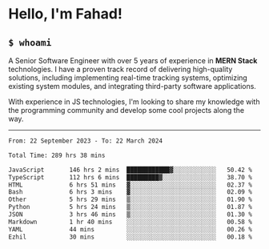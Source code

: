 <h1>Hello, I'm Fahad!</h1>

<h2><code>$ whoami</code></h2>

A Senior Software Engineer with over 5 years of experience in **MERN Stack** technologies. I have a proven track record of delivering high-quality solutions, including implementing real-time tracking systems, optimizing existing system modules, and integrating third-party software applications.

With experience in JS technologies, I'm looking to share my knowledge with the programming community and develop some cool projects along the way.

---

<!--START_SECTION:waka-->

```txt
From: 22 September 2023 - To: 22 March 2024

Total Time: 289 hrs 38 mins

JavaScript       146 hrs 2 mins  ████████████▓░░░░░░░░░░░░   50.42 %
TypeScript       112 hrs 6 mins  █████████▓░░░░░░░░░░░░░░░   38.70 %
HTML             6 hrs 51 mins   ▓░░░░░░░░░░░░░░░░░░░░░░░░   02.37 %
Bash             6 hrs 3 mins    ▓░░░░░░░░░░░░░░░░░░░░░░░░   02.09 %
Other            5 hrs 29 mins   ▒░░░░░░░░░░░░░░░░░░░░░░░░   01.90 %
Python           5 hrs 24 mins   ▒░░░░░░░░░░░░░░░░░░░░░░░░   01.87 %
JSON             3 hrs 46 mins   ▒░░░░░░░░░░░░░░░░░░░░░░░░   01.30 %
Markdown         1 hr 40 mins    ░░░░░░░░░░░░░░░░░░░░░░░░░   00.58 %
YAML             44 mins         ░░░░░░░░░░░░░░░░░░░░░░░░░   00.26 %
Ezhil            30 mins         ░░░░░░░░░░░░░░░░░░░░░░░░░   00.18 %
```

<!--END_SECTION:waka-->

<!--
**heyFahad/heyFahad** is a ✨ _special_ ✨ repository because its `README.md` (this file) appears on your GitHub profile.

Here are some ideas to get you started:

- 🔭 I’m currently working on ...
- 🌱 I’m currently learning ...
- 👯 I’m looking to collaborate on ...
- 🤔 I’m looking for help with ...
- 💬 Ask me about ...
- 📫 How to reach me: ...
- 😄 Pronouns: ...
- ⚡ Fun fact: ...
-->

